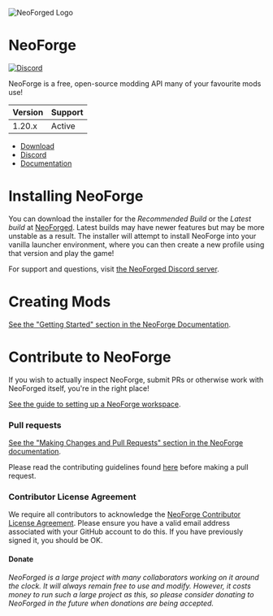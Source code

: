 ![NeoForged Logo](assets/NeoForged_logo.svg)

NeoForge
=============
[![Discord](https://img.shields.io/discord/313125603924639766.svg?color=%237289da&label=Discord&logo=discord&logoColor=%237289da)][Discord] 


NeoForge is a free, open-source modding API many of your favourite mods use!

| Version |    Support    |
|---------| ------------- |
| 1.20.x  |    Active     |

* [Download]
* [Discord]
* [Documentation]

# Installing NeoForge

You can download the installer for the *Recommended Build* or the
 *Latest build* at [NeoForged]. Latest builds may have newer features but may be
 more unstable as a result. The installer will attempt to install NeoForge
 into your vanilla launcher environment, where you can then create a new
 profile using that version and play the game!
 
For support and questions, visit [the NeoForged Discord server][Discord].

# Creating Mods

[See the "Getting Started" section in the NeoForge Documentation][Getting-Started].

# Contribute to NeoForge

If you wish to actually inspect NeoForge, submit PRs or otherwise work
 with NeoForged itself, you're in the right place!

 [See the guide to setting up a NeoForge workspace][NeoForgeDev].

### Pull requests

[See the "Making Changes and Pull Requests" section in the NeoForge documentation][Pull-Requests].

Please read the contributing guidelines found [here][Contributing] before making a pull request.

### Contributor License Agreement
We require all contributors to acknowledge the [NeoForge Contributor License Agreement][CLA].
Please ensure you have a valid email address associated with your GitHub account to do this. If you have previously 
 signed it, you should be OK.

#### Donate
*NeoForged is a large project with many collaborators working on it around the clock. It will always remain 
free to use and modify. However, it costs money to run such a large project as this, so please consider donating to
NeoForged in the future when donations are being accepted.*

[Contributing]: ./CONTRIBUTING.md
[CLA]: https://cla-assistant.io/neoforged/NeoForge

[Download]: https://maven.neoforged.net/#/releases/net/neoforged/forge/

[Discord]: https://discord.neoforged.net/

[Documentation]: https://docs.neoforged.net/
[Getting-Started]: https://docs.neoforged.net/docs/gettingstarted/
[NeoForgeDev]: https://docs.neoforged.net/docs/forgedev/
[Pull-Requests]: https://docs.neoforged.net/docs/forgedev/#making-changes-and-pull-requests
[NeoForged]: https://neoforged.net/
